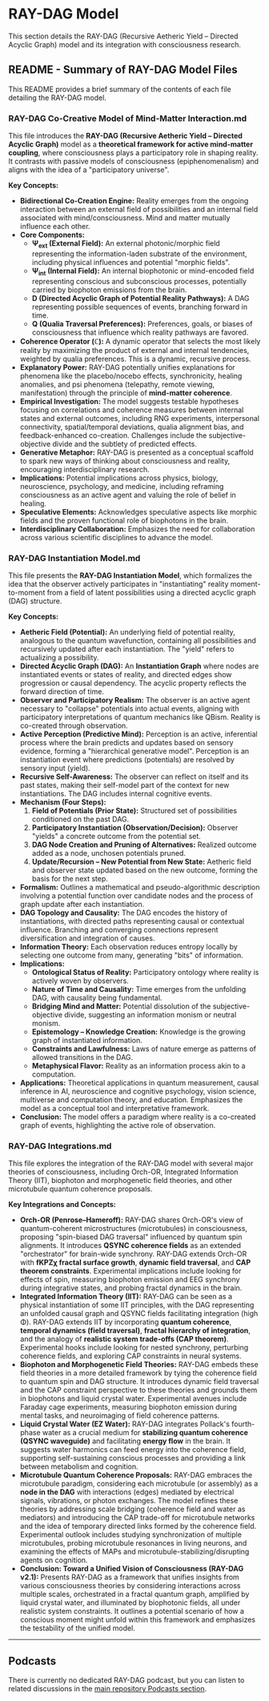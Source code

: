 # RAY-DAG Model

This section details the RAY-DAG (Recursive Aetheric Yield – Directed Acyclic Graph) model and its integration with consciousness research.

## README - Summary of RAY-DAG Model Files

This README provides a brief summary of the contents of each file detailing the RAY-DAG model.

### RAY-DAG Co-Creative Model of Mind-Matter Interaction.md

This file introduces the **RAY-DAG (Recursive Aetheric Yield – Directed Acyclic Graph)** model as a **theoretical framework for active mind-matter coupling**, where consciousness plays a participatory role in shaping reality. It contrasts with passive models of consciousness (epiphenomenalism) and aligns with the idea of a "participatory universe".

**Key Concepts:**

*   **Bidirectional Co-Creation Engine:** Reality emerges from the ongoing interaction between an external field of possibilities and an internal field associated with mind/consciousness. Mind and matter mutually influence each other.
*   **Core Components:**
    *   **Ψ<sub>ext</sub> (External Field):** An external photonic/morphic field representing the information-laden substrate of the environment, including physical influences and potential "morphic fields".
    *   **Ψ<sub>int</sub> (Internal Field):** An internal biophotonic or mind-encoded field representing conscious and subconscious processes, potentially carried by biophoton emissions from the brain.
    *   **D (Directed Acyclic Graph of Potential Reality Pathways):** A DAG representing possible sequences of events, branching forward in time.
    *   **Q (Qualia Traversal Preferences):** Preferences, goals, or biases of consciousness that influence which reality pathways are favored.
*   **Coherence Operator (ℂ):** A dynamic operator that selects the most likely reality by maximizing the product of external and internal tendencies, weighted by qualia preferences. This is a dynamic, recursive process.
*   **Explanatory Power:** RAY-DAG potentially unifies explanations for phenomena like the placebo/nocebo effects, synchronicity, healing anomalies, and psi phenomena (telepathy, remote viewing, manifestation) through the principle of **mind-matter coherence**.
*   **Empirical Investigation:** The model suggests testable hypotheses focusing on correlations and coherence measures between internal states and external outcomes, including RNG experiments, interpersonal connectivity, spatial/temporal deviations, qualia alignment bias, and feedback-enhanced co-creation. Challenges include the subjective-objective divide and the subtlety of predicted effects.
*   **Generative Metaphor:** RAY-DAG is presented as a conceptual scaffold to spark new ways of thinking about consciousness and reality, encouraging interdisciplinary research.
*   **Implications:** Potential implications across physics, biology, neuroscience, psychology, and medicine, including reframing consciousness as an active agent and valuing the role of belief in healing.
*   **Speculative Elements:** Acknowledges speculative aspects like morphic fields and the proven functional role of biophotons in the brain.
*   **Interdisciplinary Collaboration:** Emphasizes the need for collaboration across various scientific disciplines to advance the model.

### RAY-DAG Instantiation Model.md

This file presents the **RAY-DAG Instantiation Model**, which formalizes the idea that the observer actively participates in "instantiating" reality moment-to-moment from a field of latent possibilities using a directed acyclic graph (DAG) structure.

**Key Concepts:**

*   **Aetheric Field (Potential):** An underlying field of potential reality, analogous to the quantum wavefunction, containing all possibilities and recursively updated after each instantiation. The "yield" refers to actualizing a possibility.
*   **Directed Acyclic Graph (DAG):** An **Instantiation Graph** where nodes are instantiated events or states of reality, and directed edges show progression or causal dependency. The acyclic property reflects the forward direction of time.
*   **Observer and Participatory Realism:** The observer is an active agent necessary to "collapse" potentials into actual events, aligning with participatory interpretations of quantum mechanics like QBism. Reality is co-created through observation.
*   **Active Perception (Predictive Mind):** Perception is an active, inferential process where the brain predicts and updates based on sensory evidence, forming a "hierarchical generative model". Perception is an instantiation event where predictions (potentials) are resolved by sensory input (yield).
*   **Recursive Self-Awareness:** The observer can reflect on itself and its past states, making their self-model part of the context for new instantiations. The DAG includes internal cognitive events.
*   **Mechanism (Four Steps):**
    1.  **Field of Potentials (Prior State):** Structured set of possibilities conditioned on the past DAG.
    2.  **Participatory Instantiation (Observation/Decision):** Observer "yields" a concrete outcome from the potential set.
    3.  **DAG Node Creation and Pruning of Alternatives:** Realized outcome added as a node, unchosen potentials pruned.
    4.  **Update/Recursion – New Potential from New State:** Aetheric field and observer state updated based on the new outcome, forming the basis for the next step.
*   **Formalism:** Outlines a mathematical and pseudo-algorithmic description involving a potential function over candidate nodes and the process of graph update after each instantiation.
*   **DAG Topology and Causality:** The DAG encodes the history of instantiations, with directed paths representing causal or contextual influence. Branching and converging connections represent diversification and integration of causes.
*   **Information Theory:** Each observation reduces entropy locally by selecting one outcome from many, generating "bits" of information.
*   **Implications:**
    *   **Ontological Status of Reality:** Participatory ontology where reality is actively woven by observers.
    *   **Nature of Time and Causality:** Time emerges from the unfolding DAG, with causality being fundamental.
    *   **Bridging Mind and Matter:** Potential dissolution of the subjective-objective divide, suggesting an information monism or neutral monism.
    *   **Epistemology – Knowledge Creation:** Knowledge is the growing graph of instantiated information.
    *   **Constraints and Lawfulness:** Laws of nature emerge as patterns of allowed transitions in the DAG.
    *   **Metaphysical Flavor:** Reality as an information process akin to a computation.
*   **Applications:** Theoretical applications in quantum measurement, causal inference in AI, neuroscience and cognitive psychology, vision science, multiverse and computation theory, and education. Emphasizes the model as a conceptual tool and interpretative framework.
*   **Conclusion:** The model offers a paradigm where reality is a co-created graph of events, highlighting the active role of observation.

### RAY-DAG Integrations.md

This file explores the integration of the RAY-DAG model with several major theories of consciousness, including Orch-OR, Integrated Information Theory (IIT), biophoton and morphogenetic field theories, and other microtubule quantum coherence proposals.

**Key Integrations and Concepts:**

*   **Orch-OR (Penrose–Hameroff):** RAY-DAG shares Orch-OR's view of quantum-coherent microstructures (microtubules) in consciousness, proposing "spin-biased DAG traversal" influenced by quantum spin alignments. It introduces **QSYNC coherence fields** as an extended "orchestrator" for brain-wide synchrony. RAY-DAG extends Orch-OR with **fKPZχ fractal surface growth**, **dynamic field traversal**, and **CAP theorem constraints**. Experimental implications include looking for effects of spin, measuring biophoton emission and EEG synchrony during integrative states, and probing fractal dynamics in the brain.
*   **Integrated Information Theory (IIT):** RAY-DAG can be seen as a physical instantiation of some IIT principles, with the DAG representing an unfolded causal graph and QSYNC fields facilitating integration (high Φ). RAY-DAG extends IIT by incorporating **quantum coherence**, **temporal dynamics (field traversal)**, **fractal hierarchy of integration**, and the analogy of **realistic system trade-offs (CAP theorem)**. Experimental hooks include looking for nested synchrony, perturbing coherence fields, and exploring CAP constraints in neural systems.
*   **Biophoton and Morphogenetic Field Theories:** RAY-DAG embeds these field theories in a more detailed framework by tying the coherence field to quantum spin and DAG structure. It introduces dynamic field traversal and the CAP constraint perspective to these theories and grounds them in biophotons and liquid crystal water. Experimental avenues include Faraday cage experiments, measuring biophoton emission during mental tasks, and neuroimaging of field coherence patterns.
*   **Liquid Crystal Water (EZ Water):** RAY-DAG integrates Pollack's fourth-phase water as a crucial medium for **stabilizing quantum coherence (QSYNC waveguide)** and facilitating **energy flow** in the brain. It suggests water harmonics can feed energy into the coherence field, supporting self-sustaining conscious processes and providing a link between metabolism and cognition.
*   **Microtubule Quantum Coherence Proposals:** RAY-DAG embraces the microtubule paradigm, considering each microtubule (or assembly) as a **node in the DAG** with interactions (edges) mediated by electrical signals, vibrations, or photon exchanges. The model refines these theories by addressing scale bridging (coherence field and water as mediators) and introducing the CAP trade-off for microtubule networks and the idea of temporary directed links formed by the coherence field. Experimental outlook includes studying synchronization of multiple microtubules, probing microtubule resonances in living neurons, and examining the effects of MAPs and microtubule-stabilizing/disrupting agents on cognition.
*   **Conclusion: Toward a Unified Vision of Consciousness (RAY-DAG v2.1):** Presents RAY-DAG as a framework that unifies insights from various consciousness theories by considering interactions across multiple scales, orchestrated in a fractal quantum graph, amplified by liquid crystal water, and illuminated by biophotonic fields, all under realistic system constraints. It outlines a potential scenario of how a conscious moment might unfold within this framework and emphasizes the testability of the unified model.

---

## Podcasts

There is currently no dedicated RAY-DAG podcast, but you can listen to related discussions in the [main repository Podcasts section](../../README.md#podcasts).
